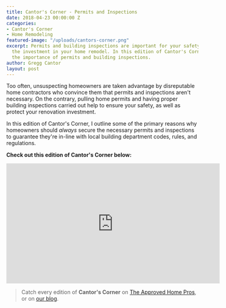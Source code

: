 ```yaml
---
title: Cantor's Corner - Permits and Inspections
date: 2018-04-23 00:00:00 Z
categories:
- Cantor's Corner
- Home Remodeling
featured-image: "/uploads/cantors-corner.png"
excerpt: Permits and building inspections are important for your safety and help protect
  the investment in your home remodel. In this edition of Cantor's Corner, Gregg discusses
  the importance of permits and building inspections.
author: Gregg Cantor
layout: post
---
```


Too often, unsuspecting homeowners are taken advantage by disreputable home contractors who convince them that permits and inspections aren't necessary. On the contrary, pulling home permits and having proper building inspections carried out help to ensure your safety, as well as protect your renovation investment.

In this edition of Cantor's Corner, I outline some of the primary reasons why homeowners should _always_ secure the necessary permits and inspections to guarantee they're in-line with local building department codes, rules, and regulations.

**Check out this edition of Cantor's Corner below:**

<div class="flex-video">
  <iframe width="560" height="315" src="https://www.youtube.com/embed/FD0ylN4BMnY?rel=0&amp;showinfo=0" frameborder="0" allowfullscreen></iframe>
</div>

> Catch every edition of **Cantor's Corner** on [The Approved Home Pros](https://www.sandiegoapprovedhomepros.com/blog/category/cantors-corner/), or on [our blog](/blog/categories/#cantor-s-corner).

